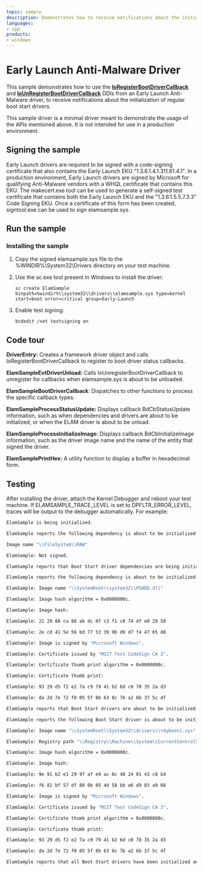 ```yaml
---
topic: sample
description: Demonstrates how to receive notifications about the initialization of regular boot start drivers in an Early Launch Anti-Malware driver.
languages:
- cpp
products:
- windows
---
```


<!---
    name: Early Launch Anti-Malware Driver
    platform: KMDF
    language: cpp
    category: Security
    description: Demonstrates how to receive notifications about the initialization of regular boot start drivers in an Early Launch Anti-Malware driver.
    samplefwlink: http://go.microsoft.com/fwlink/p/?LinkId=617954
--->

# Early Launch Anti-Malware Driver

This sample demonstrates how to use the [**IoRegisterBootDriverCallback**](http://msdn.microsoft.com/en-us/library/windows/hardware/hh439379) and [**IoUnRegisterBootDriverCallback**](http://msdn.microsoft.com/en-us/library/windows/hardware/hh439394) DDIs from an Early Launch Anti-Malware driver, to receive notifications about the initialization of regular boot start drivers.

This sample driver is a minimal driver meant to demonstrate the usage of the APIs mentioned above. It is not intended for use in a production environment.

## Signing the sample

Early Launch drivers are required to be signed with a code-signing certificate that also contains the Early Launch EKU "1.3.6.1.4.1.311.61.4.1". In a production environment, Early Launch drivers are signed by Microsoft for qualifying Anti-Malware vendors with a WHQL certificate that contains this EKU. The makecert.exe tool can be used to generate a self-signed test certificate that contains both the Early Launch EKU and the "1.3.6.1.5.5.7.3.3" Code Signing EKU. Once a certificate of this form has been created, signtool.exe can be used to sign elamsample.sys.

## Run the sample

### Installing the sample

1. Copy the signed elamsample.sys file to the %WINDIR%\\System32\\Drivers directory on your test machine.

2. Use the sc.exe tool present in Windows to install the driver:

      `sc create ElamSample binpath=%windir%\\system32\\drivers\\elamsample.sys type=kernel start=boot error=critical group=Early-Launch`
 
3. Enable test signing:

      `bcdedit /set testsigning on`

## Code tour

**DriverEntry:** Creates a framework driver object and calls IoRegisterBootDriverCallback to register to boot driver status callbacks.

**ElamSampleEvtDriverUnload:** Calls IoUnregisterBootDriverCallback to unregister for callbacks when elamsample.sys is about to be unloaded.

**ElamSampleBootDriverCallback**: Dispatches to other functions to process the specific callback types.

**ElamSampleProcessStatusUpdate:** Displays callback BdCbStatusUpdate information, such as when dependencies and drivers are about to be initialized, or when the ELAM driver is about to be unload.

**ElamSampleProcessInitializeImage:** Displays callback BdCbInitializeImage information, such as the driver image name and the name of the entity that signed the driver.

**ElamSamplePrintHex:** A utility function to display a buffer in hexadecimal form.

## Testing

After installing the driver, attach the Kernel Debugger and reboot your test machine. If ELAMSAMPLE\_TRACE\_LEVEL is set to DPFLTR\_ERROR\_LEVEL, traces will be output to the debugger automatically. For example:

```cmd
ElamSample is being initialized.

ElamSample reports the following dependency is about to be initialized: ElamSample:

Image name "\\FileSystem\\RAW"

ElamSample: Not signed.

ElamSample reports that Boot Start driver dependencies are being initialized.

ElamSample reports the following dependency is about to be initialized:

ElamSample: Image name "\\SystemRoot\\system32\\PSHED.dll"

ElamSample: Image hash algorithm = 0x0000800c.

ElamSample: Image hash:

ElamSample: 21 29 88 ca 88 ab dc 0f c3 f1 c0 74 df e0 29 58

ElamSample: 2e cd 41 5e 56 bd 77 53 39 9b d9 d7 f4 47 65 d8

ElamSample: Image is signed by "Microsoft Windows".

ElamSample: Certificate issued by "MSIT Test CodeSign CA 3".

ElamSample: Certificate thumb print algorithm = 0x0000800c.

ElamSample: Certificate thumb print:

ElamSample: 93 29 d5 f2 e2 7a c9 79 41 b2 6d c0 78 35 2a d3

ElamSample: da 2d 7e 72 f0 05 5f 8b 63 8c 7b a2 6b 37 5c 4f

ElamSample reports that Boot Start drivers are about to be initialized.

ElamSample reports the following Boot Start driver is about to be initialized:

ElamSample: Image name "\\SystemRoot\\System32\\drivers\\rdyboost.sys"

ElamSample: Registry path "\\Registry\\Machine\\System\\CurrentControlSet\\Services\\rdyboost"

ElamSample: Image hash algorithm = 0x0000800c.

ElamSample: Image hash:

ElamSample: 9e 91 b2 e1 29 97 af e9 ac 6c 48 24 01 43 c8 b4

ElamSample: f6 81 bf 57 df 80 0b 05 4d 58 bb e6 d9 83 a9 08

ElamSample: Image is signed by "Microsoft Windows".

ElamSample: Certificate issued by "MSIT Test CodeSign CA 3".

ElamSample: Certificate thumb print algorithm = 0x0000800c.

ElamSample: Certificate thumb print:

ElamSample: 93 29 d5 f2 e2 7a c9 79 41 b2 6d c0 78 35 2a d3

ElamSample: da 2d 7e 72 f0 05 5f 8b 63 8c 7b a2 6b 37 5c 4f

ElamSample reports that all Boot Start drivers have been initialized and that ElamSample is about to be unloaded ElamSample is being unloaded.
```
